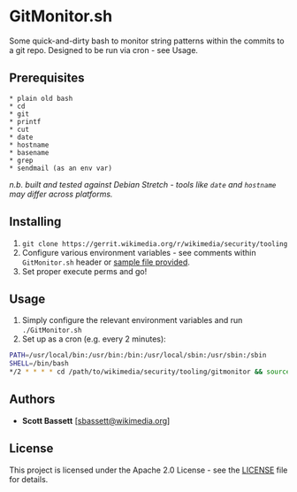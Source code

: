 # GitMonitor.sh

Some quick-and-dirty bash to monitor string patterns within the commits to a git repo.  Designed to be run via cron - see Usage.

## Prerequisites

```
* plain old bash
* cd
* git
* printf
* cut
* date
* hostname
* basename
* grep
* sendmail (as an env var)
```

*n.b. built and tested against Debian Stretch - tools like ```date``` and ```hostname``` may differ across platforms.*

## Installing

1. ```git clone https://gerrit.wikimedia.org/r/wikimedia/security/tooling```
2. Configure various environment variables - see comments within ```GitMonitor.sh``` header or [sample file provided](GM_env.sh).
3. Set proper execute perms and go!

## Usage

1. Simply configure the relevant environment variables and run ```./GitMonitor.sh```
2. Set up as a cron (e.g. every 2 minutes):
```bash
PATH=/usr/local/bin:/usr/bin:/bin:/usr/local/sbin:/usr/sbin:/sbin
SHELL=/bin/bash
*/2 * * * * cd /path/to/wikimedia/security/tooling/gitmonitor && source GM_env.sh && ./GitMonitor.sh
```

## Authors

* **Scott Bassett** [sbassett@wikimedia.org]

## License

This project is licensed under the Apache 2.0 License - see the [LICENSE](https://opensource.org/licenses/Apache-2.0) file for details.
